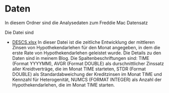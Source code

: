 # Daten

In diesem Ordner sind die Analysedaten zum Freddie Mac Datensatz

Die Datei sind
- [DESCS.xlsx](/Daten/DESCS.xlsx) In dieser Datei ist die zeitliche Entwicklung der mittleren Zinsen von Hypothekendarlehen für den Monat angegeben, in dem die erste Rate von Hypothekendarlehen geleistet wurde. Die Details zu den Daten sind in meinem Blog. Die Spaltenbeschriftungen sind: TIME (Format YYYYMM), 	AVGR (Format DOUBLE) als durschnittlicher Zinssatz aller Kreidtverträge, die im Monat TIME starteten,	STDR (Format DOUBLE) als Standardabweichung der Kreditzinsen im Monat TIME und Kennzahl für Heterogenität,	NUMCS (FORMAT INTEGER) als Anzahl der Hypothekendarlehen, die im Monat TIME starten.

